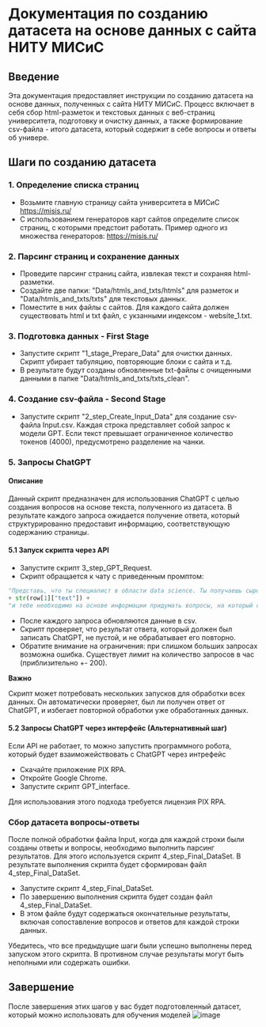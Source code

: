 # Документация по созданию датасета на основе данных с сайта НИТУ МИСиС

## Введение


Эта документация предоставляет инструкции по созданию датасета на основе данных, полученных с сайта НИТУ МИСиС. Процесс включает в себя сбор html-разметок и текстовых данных с веб-страниц университета, подготовку и очистку данных, а также формирование csv-файла - итого датасета, который содержит в себе вопросы и ответы об универе.

## Шаги по созданию датасета

### 1. Определение списка страниц
- Возьмите главную страницу сайта университета в МИСиС https://misis.ru/
- С использованием генераторов карт сайтов определите список страниц, с которыми предстоит работать.
Пример одного из множества генераторов: https://misis.ru/

### 2. Парсинг страниц и сохранение данных
- Проведите парсинг страниц сайта, извлекая текст и сохраняя html-разметки.
- Создайте две папки: "Data/htmls_and_txts/htmls" для разметок и "Data/htmls_and_txts/txts" для текстовых данных.
- Поместите в них файлы с сайтов. Для каждого сайта должен существовать html и txt файл, с укзанными индексом - website_1.txt.

### 3. Подготовка данных - First Stage
- Запустите скрипт "1_stage_Prepare_Data" для очистки данных. Скрипт убирает табуляцию, повторяющие блоки с сайта и т.д.
- В результате будут созданы обновленные txt-файлы с очищенными данными в папке "Data/htmls_and_txts/txts_clean".

### 4. Создание csv-файла - Second Stage
- Запустите скрипт "2_step_Create_Input_Data" для создание csv-файла Input.csv.
Каждая строка представляет собой запрос к модели GPT. Если текст превышает ограниченное количество токенов (4000), предусмотрено разделение на чанки.

### 5. Запросы ChatGPT

#### Описание

Данный скрипт предназначен для использования ChatGPT с целью создания вопросов на основе текста, полученного из датасета. В результате каждого запроса ожидается получение ответа, который структурированно предоставит информацию, соответствующую содержанию страницы.

#### 5.1 Запуск скрипта через API
- Запустите скрипт 3_step_GPT_Request.
- Скрипт обращается к чату с приведенным промптом:
```python
"Представь, что ты специалист в области data science. Ты получаешь сырой текст"
+ str(row[1]["text"]) +
"и тебе необходимо на основе информации придумать вопросы, на который содержимое страницы может дать краткий, чётко структурированный ответ. Пришли мне выход в формате ""Вопрос:.... Ответ:..."
```
- После каждого запроса обновляются данные в csv.
- Скрипт проверяет, что результат ответа, который должен был записать ChatGPT, не пустой, и не обрабатывает его повторно.
- Обратите внимание на ограничения: при слишком больших запросах возможна ошибка. Существует лимит на количество запросов в час (приблизительно +- 200).

**Важно**

Скрипт может потребовать нескольких запусков для обработки всех данных. Он автоматически проверяет, был ли получен ответ от ChatGPT, и избегает повторной обработки уже обработанных данных.

#### 5.2 Запросы ChatGPT через интерфейс (Альтернативный шаг)
Если API не работает, то можно запустить программного робота, который будет взаиможействовать с ChatGPT через интрефейс
- Скачайте приложение PIX RPA.
- Откройте Google Chrome.
- Запустите скрипт GPT_interface.

Для использования этого подхода требуется лицензия PIX RPA.

### Сбор датасета вопросы-ответы

После полной обработки файла Input, когда для каждой строки были созданы ответы и вопросы, необходимо выполнить парсинг результатов. Для этого используется скрипт 4_step_Final_DataSet. В результате выполнения скрипта будет сформирован файл 4_step_Final_DataSet.

- Запустите скрипт 4_step_Final_DataSet.
- По завершению выполнения скрипта будет создан файл 4_step_Final_DataSet.
- В этом файле будут содержаться окончательные результаты, включая сопоставление вопросов и ответов для каждой строки данных.

Убедитесь, что все предыдущие шаги были успешно выполнены перед запуском этого скрипта. В противном случае результаты могут быть неполными или содержать ошибки.

## Завершение
После завершения этих шагов у вас будет подготовленный датасет, который можно использовать для обучения моделей
![image](https://github.com/Committed-Soriti/Misis-Dataset/assets/128974407/641c1794-6de4-455f-85db-c89fbaf9ae9c)

